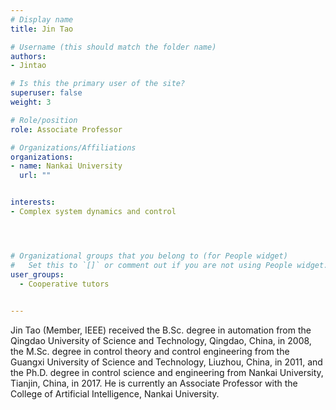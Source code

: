 ```yaml
---
# Display name
title: Jin Tao

# Username (this should match the folder name)
authors:
- Jintao

# Is this the primary user of the site?
superuser: false
weight: 3

# Role/position
role: Associate Professor

# Organizations/Affiliations
organizations:
- name: Nankai University
  url: ""


interests:
- Complex system dynamics and control




# Organizational groups that you belong to (for People widget)
#   Set this to `[]` or comment out if you are not using People widget.
user_groups:
  - Cooperative tutors

   
---
```

Jin Tao (Member, IEEE) received the B.Sc. degree in automation from the Qingdao University of Science and Technology, Qingdao, China, in 2008, the M.Sc. degree in control theory and control engineering from the Guangxi University of Science and Technology, Liuzhou, China, in 2011, and the Ph.D. degree in control science and engineering from Nankai University, Tianjin, China, in 2017. He is currently an Associate Professor with the College of Artificial Intelligence, Nankai University.